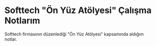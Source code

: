 # Softtech "Ön Yüz Atölyesi" Çalışma Notlarım
Softtech firmasının düzenlediği "Ön Yüz Atölyesi" kapsamında aldığım notlar.
